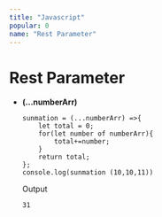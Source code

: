 ```yaml
---
title: "Javascript"
popular: 0
name: "Rest Parameter"
---
```


# Rest Parameter

- **(...numberArr)**

  ```
  sunmation = (...numberArr) =>{
      let total = 0;
      for(let number of numberArr){
          total+=number;
      }
      return total;
  };
  console.log(sunmation (10,10,11))
  ```

  Output

  ```
  31
  ```
